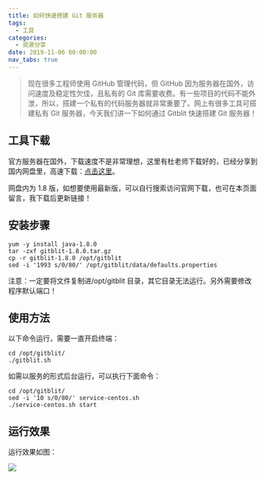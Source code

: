 ```yaml
---
title: 如何快速搭建 Git 服务器
tags:
  - 工具
categories:
  - 资源分享
date: 2019-11-06 00:00:00
nav_tabs: true
---
```


> 现在很多工程师使用 GitHub 管理代码，但 GitHub 因为服务器在国外，访问速度及稳定性欠佳，且私有的 Git 库需要收费。有一些项目的代码不能外泄，所以，搭建一个私有的代码服务器就非常重要了。网上有很多工具可搭建私有 Git 服务器，今天我们讲一下如何通过 Gitblit 快速搭建 Git 服务器！

<!-- more -->

## 工具下载

官方服务器在国外，下载速度不是非常理想，这里有杜老师下载好的，已经分享到国内网盘里，高速下载：[点击这里](https://penn.cowtransfer.com/s/e006ebbdf9f14c)。

网盘内为 1.8 版，如想要使用最新版，可以自行搜索访问官网下载，也可在本页面留言，我下载后更新链接！

## 安装步骤

```
yum -y install java-1.8.0
tar -zxf gitblit-1.8.0.tar.gz
cp -r gitblit-1.8.0 /opt/gitblit
sed -i '1993 s/0/80/' /opt/gitblit/data/defaults.properties
```

注意：一定要将文件复制进/opt/gitblit 目录，其它目录无法运行。另外需要修改程序默认端口！

## 使用方法

以下命令运行，需要一直开启终端：

```
cd /opt/gitblit/
./gitblit.sh
```

如需以服务的形式后台运行，可以执行下面命令：

```
cd /opt/gitblit/
sed -i '10 s/0/80/' service-centos.sh
./service-centos.sh start
```

## 运行效果

运行效果如图：

![](https://cdn.dusays.com/2019/11/120-1.jpg)